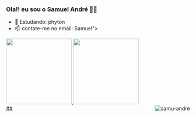 ### Ola!! eu sou o Samuel André 👋😀

- 🌱 Estudando: phyton
- 📫 contate-me no email: Samuel"> 

<div>
<a href="https://https://www.youtube.com/watch?v=cYweWrJDJok">
<img height="180em" src = https://github-readme-stats.vercel.app/api?username =Samuel48114&Show_icons=false&theme=dracul&include_all_commits=true&count_private=true"/>
<img height="180em" src = https://github-readme-stats.vercel.app/api/top-langs?username=Samuel&layout=compact&langs_count=16&theme=dark"/>
</div>
  ##
  
  
  
 <img align="right" alt="samu-andre" src= https://giphy.com/gifs/internet-jim-carrey-working-bAplZhiLAsNnG>

  

